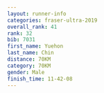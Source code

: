 ```yaml
---
layout: runner-info 
categories: fraser-ultra-2019 
overall_rank: 41
rank: 32
bib: 7031
first_name: Yuehon
last_name: Chin
distance: 70KM
category: 70KM
gender: Male
finish_time: 11-42-08
---
```

